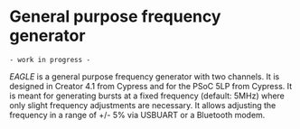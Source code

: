 # General purpose frequency generator

	- work in progress -

*EAGLE* is a general purpose frequency generator with two channels. It is designed in Creator 4.1 from Cypress and for the PSoC 5LP from Cypress. It is meant for generating bursts at a fixed frequency (default: 5MHz) where only slight frequency adjustments are necessary. It allows adjusting the frequency in a range of +/- 5% via USBUART or a Bluetooth modem.  
